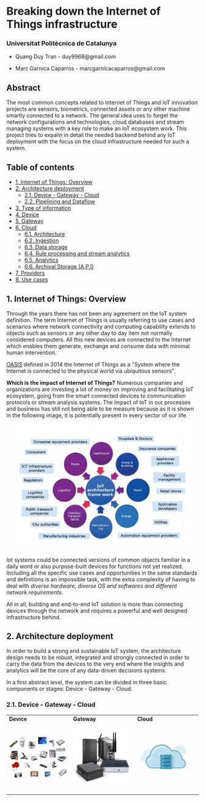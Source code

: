 # Breaking down the **Internet of Things** infrastructure

### Universitat Politècnica de Catalunya

-   Quang Duy Tran - duy9968\@gmail.com

-   Marc Garnica Caparros - marcgarnicacaparros\@gmail.com

## Abstract

The most common concepts related to Internet of Things and IoT innovation projects are sensors, biometrics, connected assets or any other machine smartly connected to a network. The general idea uses to forget the network configurations and technologies, cloud databases and stream managing systems with a key role to make an IoT ecosystem work. This project tries to expalin in detail the needed backend behind any IoT deployment with the focus on the cloud infrastructure needed for such a system.

## Table of contents

* [1. Internet of Things: Overview](#Overview)
* [2. Architecture deployment](#Architecture)
  * [2.1. Device - Gateway - Cloud](#Architecture_triplet)
  * [2.2. Pipelining and Dataflow](#Architecture_pipelining)
* [3. Type of information](#Information)
* [4. Device](#Device)
* [5. Gateway](#Gateway)
* [6. Cloud](#Content6)
  * [6.1. Architecture](#Cloud_architecture)
  * [6.2. Ingestion](#Cloud_ingestion)
  * [6.3. Data storage](#Cloud_storage)
  * [6.4. Rule processing and stream analytics](#Cloud_stream)
  * [6.5. Analytics](#Cloud_analytics)
  * [6.6. Archival Storage (A.P.I)](#Cloud_api)
* [7. Providers](#Providers)
* [8. Use cases](#UseCases)

<a name="Overview"/>

## 1. Internet of Things: Overview

Through the years there has not been any agreement on the IoT system definition. The term Internet of Things is usually referring to use cases and scenarios where network connectivity and computing capability extends to objects such as sensors or any other day to day item not normally considered computers. All this new devices are connected to the Internet which enables them generate, exchange and consume data with minimal human intervention.

[OASIS](https://www.oasis-open.org/) defined in 2014 the Internet of Things as a "System where the Internet is connected to the physical world via ubiquitous sensors".

**Which is the impact of Internet of Things?** Numerous companies and organizations are investing a lot of money on improving and facilitating IoT ecosystem, going from the smart connected devices to communication protocols or stream analysis systems. The impact of IoT in our processes and business has still not being able to be measure because as it is shown in the following image, it is potentially present in every sector of our life.

![Iot Market and stakeholders](../img/iot_market.png)

Iot systems could be connected versions of common objects familiar in a daily word or also purpose-built devices for functions not yet realized. Including all the specific use cases and opportunities in the same standards and definitions is an impossible task, with the extra complexity of having to deal with *diverse hardware, diverse OS and softwares and different network requirements*.

All in all, building and end-to-end IoT solution is more than connecting devices through the network and requires a powerful and well designed infrastructure behind.

<a name="Architecture"/>

## 2. Architecture deployment

In order to build a strong and sustainable IoT system, the architecture design needs to be robust, integrated and strongly connected in order to carry the data from the devices to the very end where the insights and analytics will be the core of any data-driven decisions systems.

In a first abstract level, the system can be divided in three basic components or stages: Device - Gateway - Cloud.

<a name="Architecture_triplet"/>

### 2.1. Device - Gateway - Cloud
<table width="100%">
  <tr>
  <td width="33%">
    <strong>Device</strong>
  </td>
  <td width="33%">
    <strong>Gateway</strong>
  </td>
  <td width="33%">
    <strong>Cloud</strong>
  </td>  
  </tr>

  <tr>
  <td width="(100/x)%">
    <p align="center"><img src="../img/device.jpg "/></p>
  </td>
  <td width="(100/x)%">
   <p align="center"><img src="../img/gateway.jpg "/></p>
  </td>
  <td width="(100/x)%">
  <p align="center"><img src="../img/cloud_2.png "/></p>
  </td>  
  </tr>

  <tr>
  <td width="(100/x)%">
  </td>
  <td width="(100/x)%">
  </td>
  <td width="(100/x)%">
  </td>  
  </tr>
</table>

